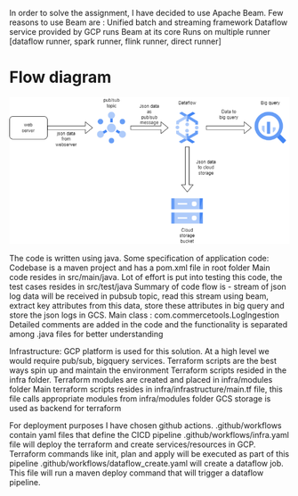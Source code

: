 In order to solve the assignment, I have decided to use Apache Beam. Few reasons to use Beam are :
Unified batch and streaming framework
Dataflow service provided by GCP runs Beam at its core
Runs on multiple runner [dataflow runner, spark runner, flink runner, direct runner]

# Flow diagram #

![alt text](https://github.com/ameshk/commercetools/blob/master/flow_diagram.png?raw=true)

The code is written using java. Some specification of application code:
Codebase is a maven project and has a pom.xml file in root folder
Main code resides in src/main/java. Lot of effort is put into testing this code, the test cases resides in src/test/java
Summary of code flow is - stream of json log data will be received in pubsub topic, read this stream using beam, extract key attributes from this data, store these attributes in big query and store the json logs in GCS.
Main class : com.commercetools.LogIngestion
Detailed comments are added  in the code and the functionality is separated among .java files for better understanding

Infrastructure: GCP platform is used for this solution. At a high level we would require pub/sub, bigquery services. Terraform scripts are the best ways spin up and maintain the environment
Terraform scripts resided in the infra folder.
Terraform modules are created and placed in infra/modules folder
Main terraform scripts resides in infra/infrastructure/main.tf file, this file calls appropriate modules from infra/modules folder
GCS storage is used as backend for terraform

For deployment purposes I have chosen github actions.
.github/workflows contain yaml files that define the CICD pipeline
.github/workflows/infra.yaml file will deploy the terraform and create services/resources in GCP. Terraform commands like init, plan and apply will be executed as part of this pipeline
.github/workflows/dataflow_create.yaml will create a dataflow job. This file will run a maven deploy command that will trigger a dataflow pipeline.
